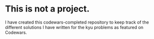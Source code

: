 # This is not a project.
I have created this codewars-completed repository to keep track of the different solutions I have written for the kyu problems as featured on Codewars.
